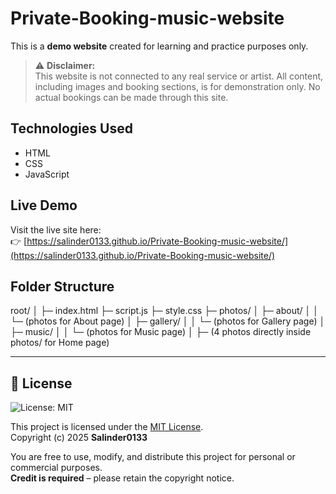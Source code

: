 # Private-Booking-music-website


This is a **demo website** created for learning and practice purposes only.

> ⚠️ **Disclaimer:**  
This website is not connected to any real service or artist. All content, including images and booking sections, is for demonstration only. No actual bookings can be made through this site.

## Technologies Used
- HTML
- CSS
- JavaScript

## Live Demo
Visit the live site here:  
👉 [https://salinder0133.github.io/Private-Booking-music-website/](https://salinder0133.github.io/Private-Booking-music-website/)

## Folder Structure
  root/
  │
  ├─ index.html
  ├─ script.js
  ├─ style.css
  ├─ photos/
  │   ├─ about/
  │   │   └─ (photos for About page)
  │   ├─ gallery/
  │   │   └─ (photos for Gallery page)
  │   ├─ music/
  │   │   └─ (photos for Music page)
  │   ├─ (4 photos directly inside photos/ for Home page)


---

## 📜 License
![License: MIT](https://img.shields.io/badge/License-MIT-green.svg)  

This project is licensed under the [MIT License](./LICENSE).  
Copyright (c) 2025 **Salinder0133**  

You are free to use, modify, and distribute this project for personal or commercial purposes.  
**Credit is required** – please retain the copyright notice.
